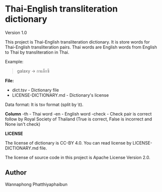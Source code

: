 # Thai-English transliteration dictionary

Version 1.0


This project is Thai-English transliteration dictionary. It is store words for Thai-English transliteration pairs. Thai words are English words from English to Thai by transliteration in Thai.

Example:

> galaxy -> กาแล็กซี

**File:**
- dict.tsv - Dictionary file
- LICENSE-DICTIONARY.md - Dictionary's license

Data format: It is tsv format (split by \t).

**Column**
-th - Thai word
-en - English word
-check - Check pair is correct follow by Royal Society of Thailand (True is correct, False is incorrect and None isn't check)

**LICENSE**

The license of dictionary is CC-BY 4.0. You can read license by LICENSE-DICTIONARY.md file.

The license of source code in this project is Apache License Version 2.0.

## Author
Wannaphong Phatthiyaphaibun
